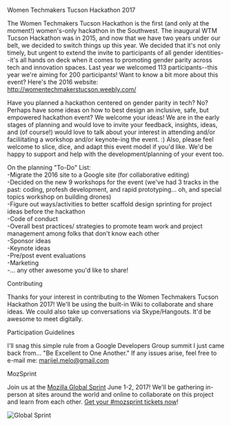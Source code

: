 Women Techmakers Tucson Hackathon 2017

The Women Techmakers Tucson Hackathon is the first (and only at the moment!) women's-only hackathon in the Southwest. The inaugural WTM Tucson Hackathon was in 2015, and now that we have two years under our belt, we decided to switch things up this year. We decided that it's not only timely, but urgent to extend the invite to participants of all gender identities--it's all hands on deck when it comes to promoting gender parity across tech and innovation spaces. Last year we welcomed 113 participants--this year we're aiming for 200 participants! Want to know a bit more about this event? Here's the 2016 website: http://womentechmakerstucson.weebly.com/

Have you planned a hackathon centered on gender parity in tech? No? Perhaps have some ideas on how to best design an inclusive, safe, but empowered hackathon event? We welcome your ideas! We are in the early stages of planning and would love to invite your feedback, insights, ideas, and (of course!) would love to talk about your interest in attending and/or faciliitating a workshop and/or keynote-ing the event. :) Also, please feel welcome to slice, dice, and adapt this event model if you'd like. We'd be happy to support and help with the development/planning of your event too.

On the planning "To-Do" List:
<br>-Migrate the 2016 site to a Google site (for collaborative editing)
<br>-Decided on the new 9 workshops for the event (we've had 3 tracks in the past: coding, profesh development, and rapid prototyping... oh, and special topics workshop on building drones)
<br>-Figure out ways/activities to better scaffold design sprinting for project ideas before the hackathon
<br>-Code of conduct
<br>-Overall best practices/ strategies to promote team work and project management among folks that don't know each other
<br>-Sponsor ideas
<br>-Keynote ideas
<br>-Pre/post event evaluations
<br>-Marketing
<br>-... any other awesome you'd like to share!

Contributing

Thanks for your interest in contributing to the Women Techmakers Tucson Hackathon 2017! We'll be using the built-in Wiki to collaborate and share ideas. We could also take up conversations via Skype/Hangouts. It'd be awesome to meet digitally.

Participation Guidelines

I'll snag this simple rule from a Google Developers Group summit I just came back from... "Be Excellent to One Another." If any issues arise, feel free to e-mail me: marijel.melo@gmail.com

MozSprint

Join us at the [Mozilla Global Sprint](http://mozilla.github.io/global-sprint/) June 1-2, 2017! We'll be gathering in-person at sites around the world and online to collaborate on this project and learn from each other. [Get your #mozsprint tickets now](http://mozilla.github.io/global-sprint/)!

![Global Sprint](https://cloud.githubusercontent.com/assets/617994/24632585/b2b07dcc-1892-11e7-91cf-f9e473187cf7.png)
